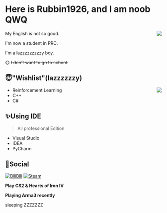 # Here is Rubbin1926, and I am noob QWQ

<img align="right" src="https://gh-stats.dogdie.icu/api?username=Rubbin1926&show_icons=true&count_private=true">

My English is not so good.

I'm now a student in PRC.

I'm a lazzzzzzzzzy boy.

😠 ~~I don't want to go to school.~~

## 😇"Wishlist"(lazzzzzzy)

<img align="right" src="https://gh-stats.dogdie.icu/api/top-langs?username=Rubbin1926&layout=compact">


- Reinforcement Learning
- C++
- C#

## ✨Using IDE

> All professional Edition

- Visual Studio
- IDEA
- PyCharm

## 💬Social
[![BiliBili](https://img.shields.io/badge/-佐倉双葉_Official-00a1d6?style=flat-square&logo=bilibili&logoColor=fff)](https://space.bilibili.com/259101880) [![Steam](https://img.shields.io/badge/-San1täter-000000?style=flat-square&logo=steam&logoColor=white&labelColor=000000)](https://steamcommunity.com/profiles/76561199140724434/)

__Play CS2 & Hearts of Iron IV__

__Playing Arma3 recently__

sleeping ZZZZZZZ
